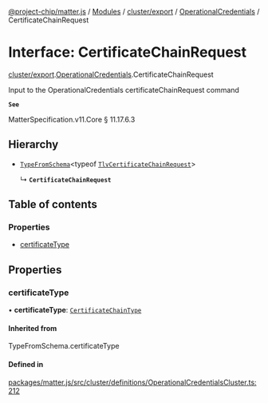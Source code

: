 [@project-chip/matter.js](../README.md) / [Modules](../modules.md) / [cluster/export](../modules/cluster_export.md) / [OperationalCredentials](../modules/cluster_export.OperationalCredentials.md) / CertificateChainRequest

# Interface: CertificateChainRequest

[cluster/export](../modules/cluster_export.md).[OperationalCredentials](../modules/cluster_export.OperationalCredentials.md).CertificateChainRequest

Input to the OperationalCredentials certificateChainRequest command

**`See`**

MatterSpecification.v11.Core § 11.17.6.3

## Hierarchy

- [`TypeFromSchema`](../modules/tlv_export.md#typefromschema)\<typeof [`TlvCertificateChainRequest`](../modules/cluster_export.OperationalCredentials.md#tlvcertificatechainrequest)\>

  ↳ **`CertificateChainRequest`**

## Table of contents

### Properties

- [certificateType](cluster_export.OperationalCredentials.CertificateChainRequest.md#certificatetype)

## Properties

### certificateType

• **certificateType**: [`CertificateChainType`](../enums/cluster_export.OperationalCredentials.CertificateChainType.md)

#### Inherited from

TypeFromSchema.certificateType

#### Defined in

[packages/matter.js/src/cluster/definitions/OperationalCredentialsCluster.ts:212](https://github.com/project-chip/matter.js/blob/0c058ae17fdba4c0b89b8b13c309011d51782299/packages/matter.js/src/cluster/definitions/OperationalCredentialsCluster.ts#L212)
